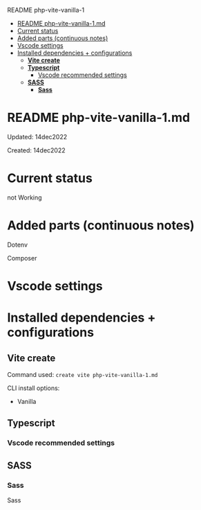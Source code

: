 README php-vite-vanilla-1

- [README php-vite-vanilla-1.md](#readme-php-vite-vanilla-1md)
- [Current status](#current-status)
- [Added parts (continuous notes)](#added-parts-continuous-notes)
- [Vscode settings](#vscode-settings)
- [Installed dependencies + configurations](#installed-dependencies--configurations)
  - [**Vite create**](#vite-create)
  - [**Typescript**](#typescript)
    - [Vscode recommended settings](#vscode-recommended-settings)
  - [**SASS**](#sass)
    - [**Sass**](#sass-1)

# README php-vite-vanilla-1.md

Updated: 14dec2022

Created: 14dec2022

# Current status

not Working

# Added parts (continuous notes)

Dotenv

Composer

# Vscode settings

# Installed dependencies + configurations

## **Vite create**

Command used:
`create vite php-vite-vanilla-1.md`

CLI install options:

- Vanilla

## **Typescript**

### Vscode recommended settings


## **SASS**

### **Sass**

Sass
